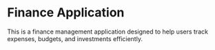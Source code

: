 

# Finance Application



This is a finance management application designed to help users track expenses, budgets, and investments efficiently.

